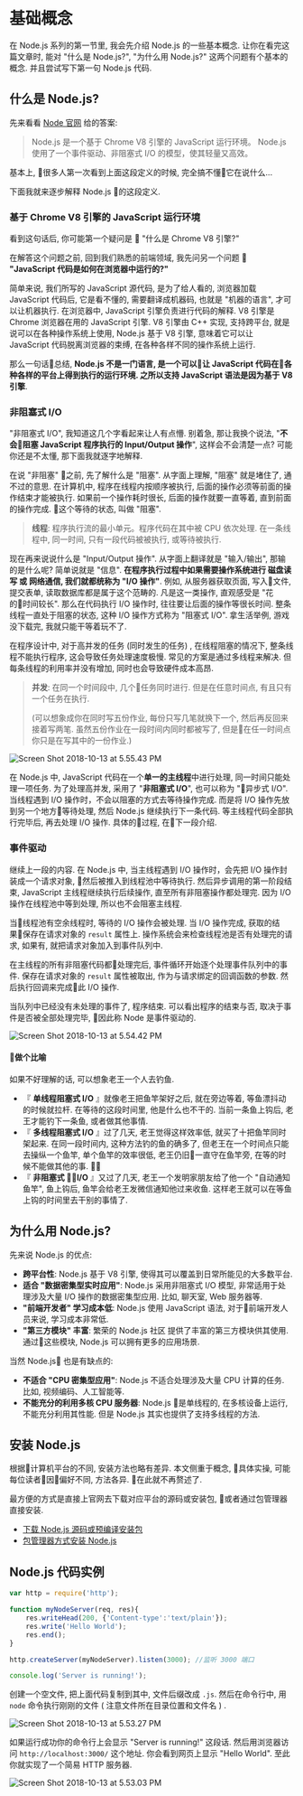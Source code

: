 # 基础概念

在 Node.js 系列的第一节里, 我会先介绍 Node.js 的一些基本概念. 让你在看完这篇文章时, 能对 "什么是 Node.js?", "为什么用 Node.js?" 这两个问题有个基本的概念.  并且尝试写下第一句 Node.js 代码.

## 什么是 Node.js?

先来看看 [Node 官网](http://nodejs.cn/) 给的答案:

> Node.js 是一个基于 Chrome V8 引擎的 JavaScript 运行环境。
> Node.js 使用了一个事件驱动、非阻塞式 I/O 的模型，使其轻量又高效。

基本上, 很多人第一次看到上面这段定义的时候, 完全搞不懂它在说什么...

下面我就来逐步解释 Node.js 的这段定义.

### 基于 Chrome V8 引擎的 JavaScript 运行环境

看到这句话后, 你可能第一个疑问是 🤔 "什么是 Chrome V8 引擎?"

在解答这个问题之前, 回到我们熟悉的前端领域, 我先问另一个问题 🤔 **"JavaScript 代码是如何在浏览器中运行的?"**

简单来说, 我们所写的 JavaScript 源代码, 是为了给人看的, 浏览器加载 JavaScript 代码后, 它是看不懂的, 需要翻译成机器码, 也就是 "机器的语言", 才可以让机器执行.  在浏览器中, JavaScript 引擎负责进行代码的解释.  V8 引擎是 Chrome 浏览器在用的 JavaScript 引擎.  V8 引擎由 C++ 实现, 支持跨平台, 就是说可以在各种操作系统上使用, Node.js 基于 V8 引擎, 意味着它可以让 JavaScript 代码脱离浏览器的束缚, 在各种各样不同的操作系统上运行.



那么一句话总结, **Node.js 不是一门语言, 是一个可以让 JavaScript 代码在各种各样的平台上得到执行的运行环境.  之所以支持 JavaScript 语法是因为基于 V8 引擎**.

### 非阻塞式 I/O

"非阻塞式 I/O", 我知道这几个字看起来让人有点懵.  别着急, 那让我换个说法, "**不会阻塞 JavaScript 程序执行的 Input/Output 操作**", 这样会不会清楚一点? 可能你还是不太懂, 那下面我就逐字地解释.

在说 "非阻塞" 之前, 先了解什么是 "阻塞".  从字面上理解, "阻塞" 就是堵住了, 通不过的意思.  在计算机中, 程序在线程内按顺序被执行, 后面的操作必须等前面的操作结束才能被执行.  如果前一个操作耗时很长, 后面的操作就要一直等着, 直到前面的操作完成.  这个等待的状态, 叫做 "阻塞".  

> **线程**: 程序执行流的最小单元。程序代码在其中被 CPU 依次处理.  在一条线程中, 同一时间, 只有一段代码被被执行, 或等待被执行.

现在再来说说什么是 "Input/Output 操作".  从字面上翻译就是 "输入/输出", 那输的是什么呢?  简单说就是 "信息".  **在程序执行过程中如果需要操作系统进行 磁盘读写 或 网络通信, 我们就都统称为 "I/O 操作"**.  例如, 从服务器获取页面, 写入文件, 提交表单, 读取数据库都是属于这个范畴的.  凡是这一类操作, 直观感受是 "花的时间较长".  那么在代码执行 I/O 操作时, 往往要让后面的操作等很长时间.  整条线程一直处于阻塞的状态, 这种 I/O 操作方式称为 "阻塞式 I/O".  拿生活举例, 游戏没下载完, 我就只能干等着玩不了. 

在程序设计中, 对于高并发的任务 (同时发生的任务) , 在线程阻塞的情况下, 整条线程不能执行程序, 这会导致任务处理速度极慢.  常见的方案是通过多线程来解决. 但每条线程的利用率并没有增加, 同时也会导致硬件成本高昂.  

> **并发**: 在同一个时间段中, 几个任务同时进行.  但是在任意时间点, 有且只有一个任务在执行.  
>
> (可以想象成你在同时写五份作业, 每份只写几笔就换下一个, 然后再反回来接着写两笔.  虽然五份作业在一段时间内同时都被写了, 但是在任一时间点你只是在写其中的一份作业.)  

![Screen Shot 2018-10-13 at 5.55.43 PM](https://i.imgur.com/UsCmW8R.png)

在 Node.js 中, JavaScript 代码在一个**单一的主线程**中进行处理, 同一时间只能处理一项任务.  为了处理高并发, 采用了 "**非阻塞式 I/O**", 也可以称为 "异步式 I/O".  当线程遇到 I/O 操作时，不会以阻塞的方式去等待操作完成.  而是将 I/O 操作先放到另一个地方等待处理, 然后 Node.js 继续执行下一条代码.  等主线程代码全部执行完毕后, 再去处理 I/O 操作.  具体的过程, 在下一段介绍. 

### 事件驱动

继续上一段的内容.  在 Node.js 中, 当主线程遇到 I/O 操作时，会先把 I/O 操作封装成一个请求对象, 然后被推入到线程池中等待执行.  然后异步调用的第一阶段结束, JavaScript 主线程继续执行后续操作, 直至所有非阻塞操作都处理完.  因为 I/O 操作在线程池中等到处理, 所以也不会阻塞主线程.

当线程池有空余线程时, 等待的 I/O 操作会被处理.  当 I/O 操作完成, 获取的结果保存在请求对象的 `result` 属性上.  操作系统会来检查线程池是否有处理完的请求, 如果有, 就把请求对象加入到事件队列中.

在主线程的所有非阻塞代码都处理完后, 事件循环开始逐个处理事件队列中的事件.  保存在请求对象的 `result` 属性被取出, 作为与请求绑定的回调函数的参数.  然后执行回调来完成此 I/O 操作.

当队列中已经没有未处理的事件了, 程序结束.  可以看出程序的结束与否, 取决于事件是否被全部处理完毕, 因此称 Node 是事件驱动的.

![Screen Shot 2018-10-13 at 5.54.42 PM](https://i.imgur.com/9RQp7Zq.png)

#### 做个比喻

如果不好理解的话, 可以想象老王一个人去钓鱼.

* 『 **单线程阻塞式 I/O** 』就像老王把鱼竿架好之后, 就在旁边等着, 等鱼漂抖动的时候就拉杆.  在等待的这段时间里, 他是什么也不干的.  当前一条鱼上钩后, 老王才能钓下一条鱼, 或者做其他事情.
* 『 **多线程阻塞式 I/O** 』过了几天, 老王觉得这样效率低, 就买了十把鱼竿同时架起来.  在同一段时间内, 这种方法钓的鱼的确多了, 但老王在一个时间点只能去操纵一个鱼竿, 单个鱼竿的效率很低, 老王仍旧一直守在鱼竿旁, 在等的时候不能做其他的事.  
* 『 **非阻塞式 I/O** 』又过了几天, 老王一个发明家朋友给了他一个 "自动通知鱼竿", 鱼上钩后, 鱼竿会给老王发微信通知他过来收鱼.  这样老王就可以在等鱼上钩的时间里去干别的事情了.


## 为什么用 Node.js?

先来说 Node.js 的优点:
* **跨平台性**: Node.js 基于 V8 引擎, 使得其可以覆盖到日常所能见的大多数平台.  
* **适合 "数据密集型实时应用"**: Node.js 采用非阻塞式 I/O 模型, 非常适用于处理涉及大量 I/O 操作的数据密集型应用.  比如, 聊天室, Web 服务器等.
* **"前端开发者" 学习成本低**: Node.js 使用 JavaScript 语法, 对于前端开发人员来说, 学习成本非常低.
* **"第三方模块" 丰富**: 繁荣的 Node.js 社区 提供了丰富的第三方模块供其使用.  通过这些模块, Node.js 可以拥有更多的应用场景.

当然 Node.js 也是有缺点的:
* **不适合 "CPU 密集型应用"**:  Node.js 不适合处理涉及大量 CPU 计算的任务. 比如, 视频编码、人工智能等.
* **不能充分的利用多核 CPU 服务器**: Node.js 是单线程的, 在多核设备上运行, 不能充分利用其性能.  但是 Node.js 其实也提供了支持多线程的方法.


## 安装 Node.js

根据计算机平台的不同, 安装方法也略有差异.  本文侧重于概念, 具体实操, 可能每位读者因偏好不同, 方法各异.  在此就不再赘述了.

最方便的方式是直接上官网去下载对应平台的源码或安装包, 或者通过包管理器直接安装.

* [下载 Node.js 源码或预编译安装包](https://nodejs.org/zh-cn/download/)
* [包管理器方式安装 Node.js](https://nodejs.org/zh-cn/download/package-manager/)

## Node.js 代码实例

``` js
var http = require('http');

function myNodeServer(req, res){
    res.writeHead(200, {'Content-type':'text/plain'});
    res.write('Hello World'); 
    res.end();
}

http.createServer(myNodeServer).listen(3000); //监听 3000 端口

console.log('Server is running!'); 
```

创建一个空文件, 把上面代码复制到其中, 文件后缀改成 `.js`.  然后在命令行中, 用 `node` 命令执行刚刚的文件 ( 注意文件所在目录位置和文件名 ) .

![Screen Shot 2018-10-13 at 5.53.27 PM](https://i.imgur.com/ICj8zAG.png)

如果运行成功你的命令行上会显示 "Server is running!" 这段话.  然后用浏览器访问 `http://localhost:3000/` 这个地址.  你会看到网页上显示 "Hello World".  至此你就实现了一个简易 HTTP 服务器.

![Screen Shot 2018-10-13 at 5.53.03 PM](https://i.imgur.com/V4A8fwN.png)